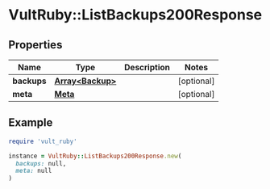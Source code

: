 # VultRuby::ListBackups200Response

## Properties

| Name | Type | Description | Notes |
| ---- | ---- | ----------- | ----- |
| **backups** | [**Array&lt;Backup&gt;**](Backup.md) |  | [optional] |
| **meta** | [**Meta**](Meta.md) |  | [optional] |

## Example

```ruby
require 'vult_ruby'

instance = VultRuby::ListBackups200Response.new(
  backups: null,
  meta: null
)
```

